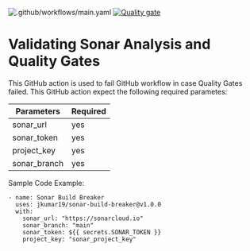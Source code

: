 ![.github/workflows/main.yaml](https://github.com/DevOps575/sonar-build-breaker/workflows/.github/workflows/main.yaml/badge.svg) [![Quality gate](https://sonarcloud.io/api/project_badges/quality_gate?project=sonar_test_github_project)](https://sonarcloud.io/dashboard?id=sonar_test_github_project)

# Validating Sonar Analysis and Quality Gates

This GitHub action is used to fail GitHub workflow in case Quality Gates failed. This GitHub action expect the following required parametes:

| Parameters   | Required | 
|--------------|----------|
| sonar_url    |   yes    |
| sonar_token  |   yes    |
| project_key  |   yes    |
| sonar_branch |   yes    |

Sample Code Example:

```
- name: Sonar Build Breaker
  uses: jkumar19/sonar-build-breaker@v1.0.0
  with:
    sonar_url: "https://sonarcloud.io"
    sonar_branch: "main"
    sonar_token: ${{ secrets.SONAR_TOKEN }}
    project_key: "sonar_project_key"
```
